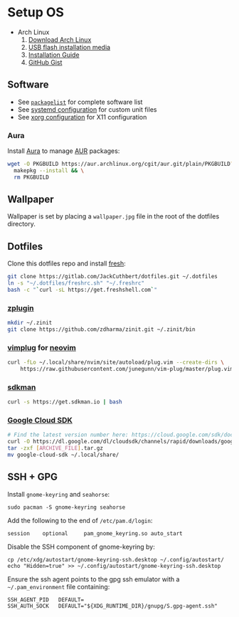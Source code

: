# Setup OS

* Arch Linux
  1. [Download Arch Linux](https://www.archlinux.org/download/)
  2. [USB flash installation media](https://wiki.archlinux.org/index.php/USB_flash_installation_media)
  3. [Installation Guide](https://wiki.archlinux.org/index.php/Installation_Guide)
  4. [GitHub Gist](https://gist.github.com/njam/85ab2771b40ccc7ddcef878eb82a0fe9)

## Software

* See [`packagelist`](./packagelist) for complete software list
* See [systemd configuration](./systemd) for custom unit files
* See [xorg configuration](./xorg) for X11 configuration

### Aura

Install [Aura](https://github.com/aurapm/aura) to manage [AUR](https://aur.archlinux.org)
packages:

```bash
wget -O PKGBUILD https://aur.archlinux.org/cgit/aur.git/plain/PKGBUILD?h=aura-bin && \
  makepkg --install && \
  rm PKGBUILD
```

## Wallpaper

Wallpaper is set by placing a `wallpaper.jpg` file in the root of the dotfiles
directory.

## Dotfiles

Clone this dotfiles repo and install [fresh](https://freshshell.com):

```bash
git clone https://gitlab.com/JackCuthbert/dotfiles.git ~/.dotfiles
ln -s "~/.dotfiles/freshrc.sh" "~/.freshrc"
bash -c "`curl -sL https://get.freshshell.com`"
```

### [zplugin](https://github.com/zdharma/zplugin)

```bash
mkdir ~/.zinit
git clone https://github.com/zdharma/zinit.git ~/.zinit/bin
```

### [vimplug](https://github.com/junegunn/vim-plug) for [neovim](https://neovim.io/)

```bash
curl -fLo ~/.local/share/nvim/site/autoload/plug.vim --create-dirs \
    https://raw.githubusercontent.com/junegunn/vim-plug/master/plug.vim
```

### [sdkman](https://github.com/sdkman/sdkman-cli)

```bash
curl -s https://get.sdkman.io | bash
```

### [Google Cloud SDK](https://cloud.google.com/sdk/)

```bash
# Find the latest version number here: https://cloud.google.com/sdk/docs/quickstart-linux
curl -O https://dl.google.com/dl/cloudsdk/channels/rapid/downloads/google-cloud-sdk-303.0.0-linux-x86_64.tar.gz
tar -zxf [ARCHIVE_FILE].tar.gz
mv google-cloud-sdk ~/.local/share/
```

## SSH + GPG

Install `gnome-keyring` and `seahorse`:

```
sudo pacman -S gnome-keyring seahorse
```

Add the following to the end of `/etc/pam.d/login`:

```
session    optional     pam_gnome_keyring.so auto_start
```

Disable the SSH component of gnome-keyring by:

```
cp /etc/xdg/autostart/gnome-keyring-ssh.desktop ~/.config/autostart/
echo "Hidden=true" >> ~/.config/autostart/gnome-keyring-ssh.desktop
```

Ensure the ssh agent points to the gpg ssh emulator with a `~/.pam_environment`
file containing:

```
SSH_AGENT_PID	DEFAULT=
SSH_AUTH_SOCK	DEFAULT="${XDG_RUNTIME_DIR}/gnupg/S.gpg-agent.ssh"
```
